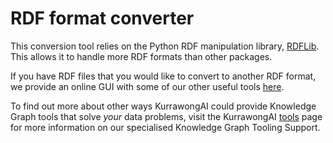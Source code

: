 # RDF format converter


This conversion tool relies on the Python RDF manipulation library, [RDFLib](https://pypi.org/project/rdflib/). This allows it to handle more RDF formats than other packages. 

If you have RDF files that you would like to convert to another RDF format, we provide an online GUI with some of our other useful tools [here](https://tools.dev.kurrawong.ai/). 

To find out more about other ways KurrawongAI could provide Knowledge Graph tools that solve *your* data problems, visit the KurrawongAI [tools](https://kurrawong.ai/services/tools) page for more information on our specialised Knowledge Graph Tooling Support. 


